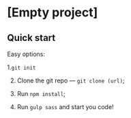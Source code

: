 # [Empty project]


## Quick start

Easy options:

1.`git init`

2. Clone the git repo — `git clone (url)`;

3. Run `npm install`;

4. Run `gulp sass` and start you code!
